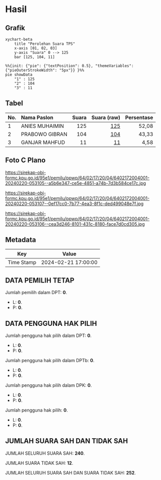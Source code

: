 # Hasil

## Grafik

```mermaid
xychart-beta
    title "Perolehan Suara TPS"
    x-axis [01, 02, 03]
    y-axis "Suara" 0 --> 125
    bar [125, 104, 11]
```

```mermaid
%%{init: {"pie": {"textPosition": 0.5}, "themeVariables": {"pieOuterStrokeWidth": "5px"}} }%%
pie showData
    "1" : 125
    "2" : 104
    "3" : 11
```

## Tabel

| No. | Nama Paslon    | Suara | Suara (raw) | Persentase |
|:--- |:-------------- | -----:| -----------:| ----------:|
| 1   | ANIES MUHAIMIN | 125   | [125][p-1]  | 52,08      |
| 2   | PRABOWO GIBRAN | 104   | [104][p-2]  | 43,33      |
| 3   | GANJAR MAHFUD  | 11    | [11][p-3]   | 4,58       |


[p-1]: https://github.com/gigit-pemilu/pemilu-2024-64-kalimantan-timur/blob/main/pilpres/hitung-suara/sub/64-kalimantan-timur/sub/02-kutai-kartanegara/sub/17-marang-kayu/sub/2004-santan-ilir/sub/001-tps/sub/paslon-1.txt
[p-2]: https://github.com/gigit-pemilu/pemilu-2024-64-kalimantan-timur/blob/main/pilpres/hitung-suara/sub/64-kalimantan-timur/sub/02-kutai-kartanegara/sub/17-marang-kayu/sub/2004-santan-ilir/sub/001-tps/sub/paslon-2.txt
[p-3]: https://github.com/gigit-pemilu/pemilu-2024-64-kalimantan-timur/blob/main/pilpres/hitung-suara/sub/64-kalimantan-timur/sub/02-kutai-kartanegara/sub/17-marang-kayu/sub/2004-santan-ilir/sub/001-tps/sub/paslon-3.txt

## Foto C Plano

https://sirekap-obj-formc.kpu.go.id/95e1/pemilu/ppwp/64/02/17/20/04/6402172004001-20240220-053105--a5b6e347-ce5e-4851-a74b-7d3b584ce17c.jpg

https://sirekap-obj-formc.kpu.go.id/95e1/pemilu/ppwp/64/02/17/20/04/6402172004001-20240220-053107--0ef17cc0-7b77-4ea3-8f1c-ded499048e7f.jpg

https://sirekap-obj-formc.kpu.go.id/95e1/pemilu/ppwp/64/02/17/20/04/6402172004001-20240220-053106--cea3d246-8101-431c-8180-face7d0cd305.jpg


## Metadata

| Key        | Value               |
| ---------- | ------------------- |
| Time Stamp | 2024-02-21 17:00:00 |


## DATA PEMILIH TETAP

Jumlah pemilih dalam DPT: **0**.
 * L: **0**.
 * P: **0**.

## DATA PENGGUNA HAK PILIH

Jumlah pengguna hak pilih dalam DPT: **0**.
 * L: **0**.
 * P: **0**.

Jumlah pengguna hak pilih dalam DPTb: **0**.
 * L: **0**.
 * P: **0**.

Jumlah pengguna hak pilih dalam DPK: **0**.
 * L: **0**.
 * P: **0**.

Jumlah pengguna hak pilih: **0**.
 * L: **0**.
 * P: **0**.

## JUMLAH SUARA SAH DAN TIDAK SAH

JUMLAH SELURUH SUARA SAH: **240**.

JUMLAH SUARA TIDAK SAH: **12**.

JUMLAH SELURUH SUARA SAH DAN SUARA TIDAK SAH: **252**.


